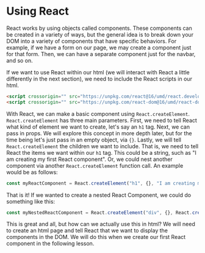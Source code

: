 #   Using React
React works by using objects called components. These components can be created in a variety of ways, but the general idea is to break down your DOM into a variety of components that have specific behaviors. For example, if we have a form on our page, we may create a component just for that form. Then, we can have a separate component just for the navbar, and so on.

If we want to use React within our html (we will interact with React a little differently in the next section), we need to include the React scripts in our html.
```html
<script crossorigin="" src="https://unpkg.com/react@16/umd/react.development.js"></script>
<script crossorigin="" src="https://unpkg.com/react-dom@16/umd/react-dom.development.js"></script>
``` 
With React, we can make a basic component using `React.createElement`. `React.createElement` has three main parameters. First, we need to tell React what kind of element we want to create, let's say an `h1` tag. Next, we can pass in props. We will explore this concept in more depth later, but for the time being let's just pass in an empty object, via `{}`. Lastly, we will tell `React.createElement` the children we want to include. That is, we need to tell React the items we want within our `h1` tag. This could be a string, such as "I am creating my first React component". Or, we could nest another component via another `React.createElement` function call. An example would be as follows:
```jsx
const myReactComponent = React.createElement("h1", {}, "I am creating my first React component")
```
That is it! If we wanted to create a nested React Component, we could do something like this:
```jsx
const myNestedReactComponent = React.createElement("div", {}, React.createElement("p", {}, "This element is nested"))
```
This is great and all, but how can we actually use this in html? We will need to create an html page and tell React that we want to display the components in the DOM. We will do this when we create our first React component in the following lesson.